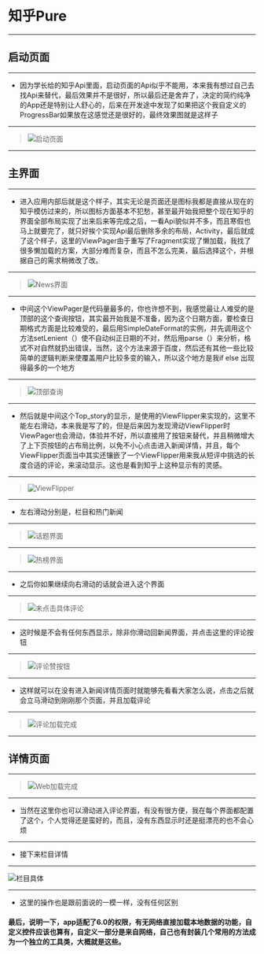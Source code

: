 # 知乎Pure
******
[启动页面]:https://github.com/TreeWhoAmI/zhihu/blob/master/image/Screenshot_2019-02-25-18-22-35-801_com.example.tr.png
[News界面]:https://github.com/TreeWhoAmI/zhihu/blob/master/image/Screenshot_2019-02-25-18-22-47-567_com.example.tr.png
[话题界面]:https://github.com/TreeWhoAmI/zhihu/blob/master/image/Screenshot_2019-02-25-18-22-50-605_com.example.tr.png
[热榜界面]:https://github.com/TreeWhoAmI/zhihu/blob/master/image/Screenshot_2019-02-25-18-23-04-494_com.example.tr.png
[栏目具体]:https://github.com/TreeWhoAmI/zhihu/blob/master/image/Screenshot_2019-02-25-18-23-14-877_com.example.tr.png
[评论加载未完成]:https://github.com/TreeWhoAmI/zhihu/blob/master/image/Screenshot_2019-02-25-18-23-17-876_com.example.tr.png
[评论加载完成]:https://github.com/TreeWhoAmI/zhihu/blob/master/image/Screenshot_2019-02-25-18-23-29-678_com.example.tr.png
[未点击具体评论]:https://github.com/TreeWhoAmI/zhihu/blob/master/image/Screenshot_2019-02-25-18-24-26-818_com.example.tr.png
[Web加载完成]:https://github.com/TreeWhoAmI/zhihu/blob/master/image/Screenshot_2019-02-25-18-23-27-068_com.example.tr.png
[评论赞按钮]:https://github.com/TreeWhoAmI/zhihu/blob/master/image/Screenshot_2019-02-25-22-09-23-928_com.example.tr.png
[顶部查询]:https://github.com/TreeWhoAmI/zhihu/blob/master/image/Screenshot_2019-02-25-22-09-53-808_com.example.tr.png
[ViewFlipper]:https://github.com/TreeWhoAmI/zhihu/blob/master/image/Screenshot_2019-02-25-23-38-39-335_com.example.tr.png
## 启动页面
*******
* 因为学长给的知乎Api里面，启动页面的Api似乎不能用，本来我有想过自己去找Api来替代，最后效果并不是很好，所以最后还是舍弃了，决定的简约纯净的App还是特别让人舒心的，后来在开发途中发现了如果把这个我自定义的ProgressBar如果放在这感觉还是很好的，最终效果图就是这样子
**********
> ![启动页面]
**********
## 主界面
*******
* 进入应用内部后就是这个样子，其实无论是页面还是图标我都是直接从现在的知乎模仿过来的，所以图标方面基本不犯愁，甚至最开始我把整个现在知乎的界面全部布局实现了出来后来等完成之后，一看Api貌似并不多，而且寒假也马上就要完了，就只好挨个实现Api最后删除多余的布局，Activity，最后就成了这个样子，这里的ViewPager由于重写了Fragment实现了懒加载，我找了很多懒加载的方案，大部分难而复杂，而且不怎么完美，最后选择这个，并根据自己的需求稍微改了改。
********
> ![News界面]
*********
* 中间这个ViewPager是代码量最多的，你也许想不到，我感觉最让人难受的是顶部的这个查询按钮，其实最开始我是不准备，因为这个日期方面，要检查日期格式方面是比较难受的，最后用SimpleDateFormat的实例，并先调用这个方法setLenient（）使不自动纠正日期的不对，然后用parse（）来分析，格式不对自然就扔出错误，当然，这个方法来源于百度，然后还有其他一些比较简单的逻辑判断来使覆盖用户比较多变的输入，所以这个地方是我if else 出现得最多的一个地方
********
> ![顶部查询]
*********
* 然后就是中间这个Top_story的显示，是使用的ViewFlipper来实现的，这里不能左右滑动，本来我是写了的，但是后来因为发现滑动ViewFlipper时ViewPager也会滑动，体验并不好，所以直接用了按钮来替代，并且稍微增大了上下页按钮的占布局比例，以免不小心点击进入新闻详情，并且，每个ViewFlipper页面当中其实还镶嵌了一个ViewFlipper用来我从短评中挑选的长度合适的评论，来滚动显示。这也是看到知乎上这种显示有的灵感。
*********
> ![ViewFlipper]
********
* 左右滑动分别是，栏目和热门新闻
***********
> ![话题界面]
*********
> ![热榜界面]
*********
* 之后你如果继续向右滑动的话就会进入这个界面
*********
> ![未点击具体评论]
*******
* 这时候是不会有任何东西显示，除非你滑动回新闻界面，并点击这里的评论按钮
*******
> ![评论赞按钮]
*******
* 这样就可以在没有进入新闻详情页面时就能够先看看大家怎么说，点击之后就会立马滑动到刚刚那个页面，并且加载评论
*******
> ![评论加载完成]
*********
## 详情页面
**************
> ![Web加载完成]
********
* 当然在这里你也可以滑动进入评论界面，有没有很方便，我在每个界面都配置了这个，个人觉得还是蛮好的，而且，没有东西显示时还是挺漂亮的也不会心烦
**********
* 接下来栏目详情 
*********
![栏目具体]
**********
* 这里的操作也是跟前面说的一模一样，没有任何区别

#### 最后，说明一下，app适配了6.0的权限，有无网络直接加载本地数据的功能，自定义控件应该也算有，自定义一部分是来自网络，自己也有封装几个常用的方法成为一个独立的工具类，大概就是这些。


